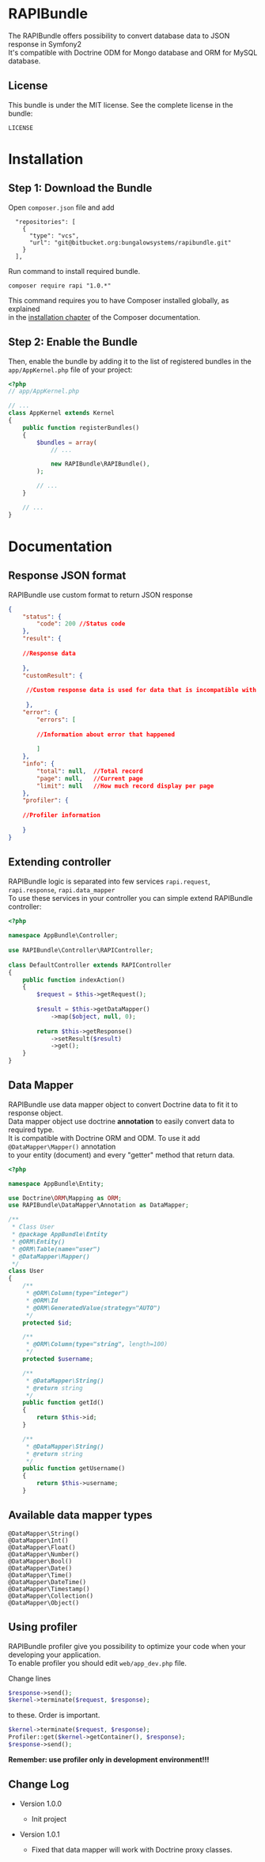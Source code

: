 RAPIBundle
============

The RAPIBundle offers possibility to convert database data to JSON response in Symfony2  
It's compatible with Doctrine ODM for Mongo database and ORM for MySQL database.  

License
-------

This bundle is under the MIT license. See the complete license in the bundle:

    LICENSE
    
Installation
============

Step 1: Download the Bundle
---------------------------

Open `composer.json` file and add  

```
  "repositories": [
    {
      "type": "vcs",
      "url": "git@bitbucket.org:bungalowsystems/rapibundle.git"
    }
  ],
```

Run command to install required bundle.

```
composer require rapi "1.0.*"
```
  
  
This command requires you to have Composer installed globally, as explained  
in the [installation chapter](https://getcomposer.org/doc/00-intro.md#globally)
of the Composer documentation.

Step 2: Enable the Bundle
-------------------------

Then, enable the bundle by adding it to the list of registered bundles
in the `app/AppKernel.php` file of your project:

```php
<?php
// app/AppKernel.php

// ...
class AppKernel extends Kernel
{
    public function registerBundles()
    {
        $bundles = array(
            // ...

            new RAPIBundle\RAPIBundle(),
        );

        // ...
    }

    // ...
}
```
  
Documentation
============

Response JSON format
---------------------------

RAPIBundle use custom format to return JSON response
  
```json
{
    "status": {
        "code": 200 //Status code
    },
    "result": {
   
    //Response data
   
    },
    "customResult": {
  
     //Custom response data is used for data that is incompatible with main response
  
     },
    "error": {
        "errors": [
        
        //Information about error that happened
        
        ]
    },
    "info": {
        "total": null,  //Total record
        "page": null,   //Current page
        "limit": null   //How much record display per page
    },
    "profiler": {
  
    //Profiler information
   
    }
}
```

Extending controller
---------------------------

RAPIBundle logic is separated into few services `rapi.request`, `rapi.response`, `rapi.data_mapper`  
To use these services in your controller you can simple extend RAPIBundle controller:
  
```php
<?php
  
namespace AppBundle\Controller;  
  
use RAPIBundle\Controller\RAPIController;  
  
class DefaultController extends RAPIController
{
    public function indexAction()
    {
        $request = $this->getRequest();
    
        $result = $this->getDataMapper()
            ->map($object, null, 0);
    
        return $this->getResponse()
            ->setResult($result)
            ->get();
    }
}
```

Data Mapper
---------------------------
  
RAPIBundle use data mapper object to convert Doctrine data to fit it to response object.  
Data mapper object use doctrine **annotation** to easily convert data to required type.  
It is compatible with Doctrine ORM and ODM. To use it add `@DataMapper\Mapper()` annotation  
to your entity (document) and every "getter" method that return data.

```php
<?php

namespace AppBundle\Entity;  

use Doctrine\ORM\Mapping as ORM;
use RAPIBundle\DataMapper\Annotation as DataMapper;

/**
 * Class User
 * @package AppBundle\Entity
 * @ORM\Entity()
 * @ORM\Table(name="user")
 * @DataMapper\Mapper()
 */
class User
{
    /**
     * @ORM\Column(type="integer")
     * @ORM\Id
     * @ORM\GeneratedValue(strategy="AUTO")
     */
    protected $id;

    /**
     * @ORM\Column(type="string", length=100)
     */
    protected $username;

    /**
     * @DataMapper\String()
     * @return string
     */
    public function getId()
    {
        return $this->id;
    }

    /**
     * @DataMapper\String()
     * @return string
     */
    public function getUsername()
    {
        return $this->username;
    }
```

Available data mapper types
---------------------------

```
@DataMapper\String()
@DataMapper\Int()
@DataMapper\Float()
@DataMapper\Number()
@DataMapper\Bool()
@DataMapper\Date()
@DataMapper\Time()
@DataMapper\DateTime()
@DataMapper\Timestamp()
@DataMapper\Collection()
@DataMapper\Object()
```

Using profiler
---------------------------

RAPIBundle profiler give you possibility to optimize your code when your developing your application.  
To enable profiler you should edit `web/app_dev.php` file.
  
Change lines   

```php
$response->send();
$kernel->terminate($request, $response);
```
  
to these. Order is important.  
  
  
```php
$kernel->terminate($request, $response);
Profiler::get($kernel->getContainer(), $response);
$response->send();  
```
  
**Remember: use profiler only in development environment!!!**  

Change Log
---------------------------

* Version 1.0.0  
  - Init project  
  
* Version 1.0.1  
  - Fixed that data mapper will work with Doctrine proxy classes.